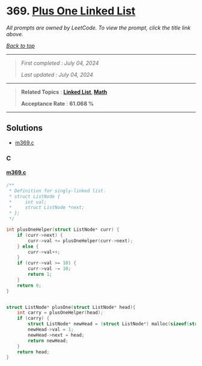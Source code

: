 # 369. [Plus One Linked List](<https://leetcode.com/problems/plus-one-linked-list>)

*All prompts are owned by LeetCode. To view the prompt, click the title link above.*

*[Back to top](<../README.md>)*

------

> *First completed : July 04, 2024*
>
> *Last updated : July 04, 2024*

------

> **Related Topics** : **[Linked List](<by_topic/Linked List.md>), [Math](<by_topic/Math.md>)**
>
> **Acceptance Rate** : **61.068 %**

------

## Solutions

- [m369.c](<../my-submissions/m369.c>)
### C
#### [m369.c](<../my-submissions/m369.c>)
```C
/**
 * Definition for singly-linked list.
 * struct ListNode {
 *     int val;
 *     struct ListNode *next;
 * };
 */

int plusOneHelper(struct ListNode* curr) {
    if (curr->next) {
        curr->val += plusOneHelper(curr->next);
    } else {
        curr->val++;
    }
    if (curr->val >= 10) {
        curr->val -= 10;
        return 1;
    }
    return 0;
}


struct ListNode* plusOne(struct ListNode* head){
    int carry = plusOneHelper(head);
    if (carry) {
        struct ListNode* newHead = (struct ListNode*) malloc(sizeof(struct ListNode));
        newHead->val = 1;
        newHead->next = head;
        return newHead;
    }
    return head;
}
```

